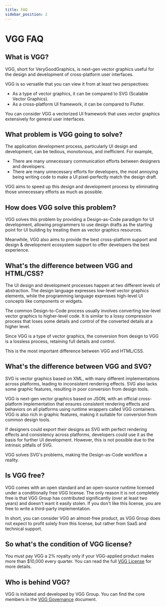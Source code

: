 ```yaml
---
title: FAQ
sidebar_position: 2
---
```


# VGG FAQ

## What is VGG?

VGG, short for VeryGoodGraphics, is next-gen vector graphics useful for the design and
development of cross-platform user interfaces.

VGG is so versatile that you can view it from at least two perspectives:
- As a type of vector graphics, it can be compared to SVG (Scalable Vector Graphics).
- As a cross-platform UI framework, it can be compared to Flutter.

You can consider VGG a vectorized UI framework that uses vector graphics extensively for
general user interfaces.

## What problem is VGG going to solve?

The application development process, particularly UI design and development, can be tedious,
monotonous, and inefficient. For example,

- There are many unnecessary communication efforts between designers and developers.
- There are many unnecessary efforts for developers, the most annoying being writing code to
  make a UI pixel-perfectly match the design draft.

VGG aims to speed up this design and development process by eliminating those unnecessary
efforts as much as possible.

## How does VGG solve this problem?

VGG solves this problem by providing a Design-as-Code paradigm for UI development, allowing
programmers to use design drafts as the starting point for UI building by treating them as
vector graphics resources.

Meanwhile, VGG also aims to provide the best cross-platform support and design & development
ecosystem support to offer developers the best experience.

## What's the difference between VGG and HTML/CSS?

The UI design and development processes happen at two different levels of abstraction. The design
language expresses low-level vector graphics elements, while the programming language expresses
high-level UI concepts like components or widgets.

The common Design-to-Code process usually involves converting low-level vector graphics to higher-level
code. It is similar to a lossy compression process that loses some details and control of the converted
details at a higher level.

Since VGG is a type of vector graphics, the conversion from design to VGG is a lossless process,
retaining full details and control.

This is the most important difference between VGG and HTML/CSS.

## What's the difference between VGG and SVG?

SVG is vector graphics based on XML, with many different implementations across platforms, leading to
inconsistent rendering effects. SVG also lacks some graphic features, resulting in poor conversion
from design tools.

VGG is next-gen vector graphics based on JSON, with an official cross-platform implementation that ensures
consistent rendering effects and behaviors on all platforms using runtime wrappers called VGG containers.
VGG is also rich in graphic features, making it suitable for conversion from common design tools.

If designers could export their designs as SVG with perfect rendering effects and consistency across
platforms, developers could use it as the basis for further UI development. However, this is not possible
due to the intrinsic pitfalls of SVG.

VGG solves SVG's problems, making the Design-as-Code workflow a reality.

## Is VGG free?

VGG comes with an open standard and an open-source runtime licensed under a conditionally free VGG
license. The only reason it is not completely free is that VGG Group has contributed significantly
(over at least two years) and doesn't want it easily stolen. If you don't like this license, you
are free to write a third-party implementation.

In short, you can consider VGG an almost-free product, as VGG Group does not expect to profit solely
from this license, but rather from SaaS and technical support.

## So what's the condition of VGG license?

You must pay VGG a 2% royalty only if your VGG-applied product makes more than $10,000 every quarter.
You can read the full [VGG License](https://verygoodgraphics.com/licenses/LICENSE-latest) for more details.

## Who is behind VGG?

VGG is initiated and developed by VGG Group. You can find the core members in the [VGG Governance](/community/governance) document.
